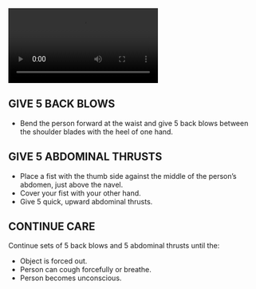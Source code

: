 <video controls="controls">
    <source src="/Videos/adultChoking.mp4" type="video/mp4" />
</video>

## GIVE 5 BACK BLOWS

- Bend the person forward at the waist and
  give 5 back blows between the shoulder
  blades with the heel of one hand.

## GIVE 5 ABDOMINAL THRUSTS

- Place a fist with the thumb side against
  the middle of the person’s abdomen, just
  above the navel.
- Cover your fist with your other hand.
- Give 5 quick, upward abdominal thrusts.

## CONTINUE CARE

Continue sets of 5 back blows and
5 abdominal thrusts until the:

- Object is forced out.
- Person can cough forcefully or breathe.
- Person becomes unconscious.
  <!-- # STEP 4: WHAT TO DO NEXT
- IF THE PERSON BECOMES UNCONSCIOUS—CALL 9-1-1, if not already done, and
  give care for an unconscious choking adult, beginning with looking for an object
  (PANEL 5, Step 3). -->
